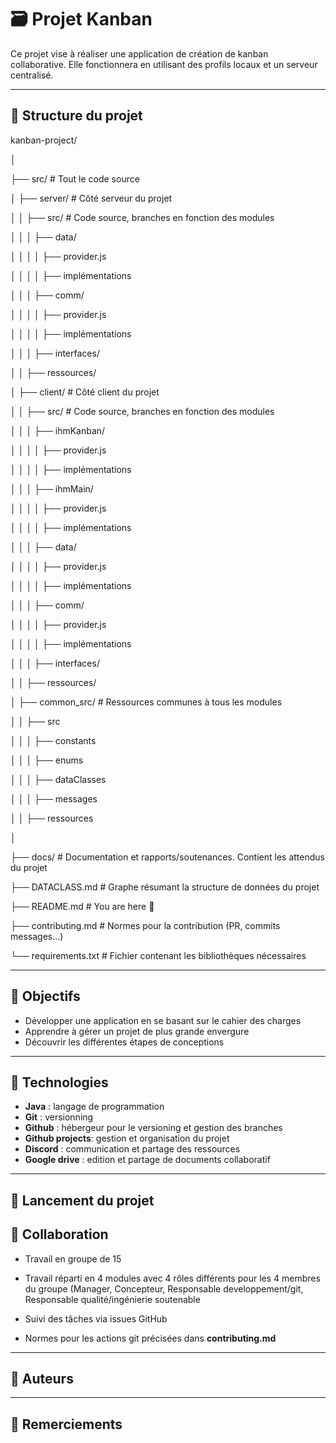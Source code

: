 # 🗃️ Projet Kanban

Ce projet vise à réaliser une application de création de kanban collaborative. Elle fonctionnera en utilisant des profils locaux et un serveur centralisé.

---

## 📁 Structure du projet

kanban-project/

│

├── src/                      # Tout le code source

│   ├── server/                 # Côté serveur du projet

│   │   ├── src/              # Code source, branches en fonction des modules

│   │   │   ├── data/

│   │   │   │   ├── provider.js

│   │   │   │   ├── implémentations

│   │   │   ├── comm/

│   │   │   │   ├── provider.js

│   │   │   │   ├── implémentations

│   │   │   ├── interfaces/

│   │   ├── ressources/

│   ├── client/            # Côté client du projet

│   │    ├── src/         # Code source, branches en fonction des modules

│   │   │   ├── ihmKanban/

│   │   │   │   ├── provider.js

│   │   │   │   ├── implémentations

│   │   │   ├── ihmMain/

│   │   │   │   ├── provider.js

│   │   │   │   ├── implémentations

│   │   │   ├── data/

│   │   │   │   ├── provider.js

│   │   │   │   ├── implémentations

│   │   │   ├── comm/

│   │   │   │   ├── provider.js

│   │   │   │   ├── implémentations

│   │   │   ├── interfaces/

│   │    ├── ressources/

│   ├── common_src/        # Ressources communes à tous les modules

│   │   ├── src

│   │   │   ├── constants

│   │   │   ├── enums

│   │   │   ├── dataClasses

│   │   │   ├── messages

│   │   ├── ressources

│

├── docs/                     # Documentation et rapports/soutenances. Contient les attendus du projet

├── DATACLASS.md              # Graphe résumant la structure de données du projet

├── README.md                 # You are here 📌

├── contributing.md           # Normes pour la contribution (PR, commits messages...)

└── requirements.txt          # Fichier contenant les bibliothèques nécessaires

---

## 🎯 Objectifs

- Développer une application en se basant sur le cahier des charges
- Apprendre à gérer un projet de plus grande envergure
- Découvrir les différentes étapes de conceptions

---

## 🔧 Technologies

- **Java** : langage de programmation
- **Git** : versionning
- **Github** : hébergeur pour le versioning et gestion des branches
- **Github projects**: gestion et organisation du projet
- **Discord** : communication et partage des ressources
- **Google drive** : edition et partage de documents collaboratif

---

## 🚀 Lancement du projet



## 👥 Collaboration

- Travail en groupe de 15

- Travail réparti en 4 modules avec 4 rôles différents pour les 4 membres du groupe (Manager, Concepteur, Responsable developpement/git, Responsable qualité/ingénierie soutenable

- Suivi des tâches via issues GitHub

- Normes pour les actions git précisées dans **contributing.md**

---

## 🧠 Auteurs


---

## 🙏 Remerciements



